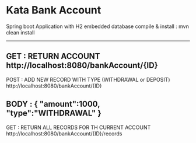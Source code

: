 # Kata Bank Account

Spring boot Application with H2 embedded database
compile & install : mvn clean install

---------------------------------------------------------------
GET : RETURN ACCOUNT
http://localhost:8080/bankAccount/{ID}
---------------------------------------------------------------
POST : ADD NEW RECORD WITH TYPE (WITHDRAWAL or DEPOSIT)
http://localhost:8080/bankAccount/{ID}

BODY : {
		"amount":1000,
		"type":"WITHDRAWAL"
	   }
---------------------------------------------------------------
GET : RETURN ALL RECORDS FOR TH CURRENT ACCOUNT
http://localhost:8080/bankAccount/{ID}/records